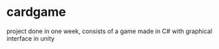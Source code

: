 # cardgame
 project done in one week, consists of a game made in C# with graphical interface in unity
